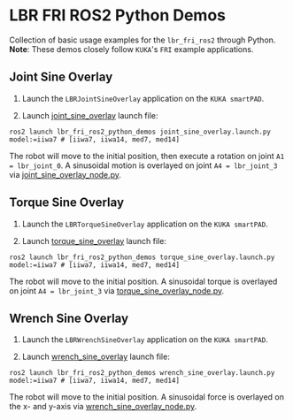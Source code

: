 # LBR FRI ROS2 Python Demos
Collection of basic usage examples for the `lbr_fri_ros2` through Python. **Note**: These demos closely follow `KUKA`'s `FRI` example applications.

## Joint Sine Overlay
1. Launch the `LBRJointSineOverlay` application on the `KUKA smartPAD`.

2. Launch [joint_sine_overlay](launch/joint_sine_overlay.launch.py) launch file:
```shell
ros2 launch lbr_fri_ros2_python_demos joint_sine_overlay.launch.py model:=iiwa7 # [iiwa7, iiwa14, med7, med14]
```
The robot will move to the initial position, then execute a rotation on joint `A1 = lbr_joint_0`. A sinusoidal motion is overlayed on joint `A4 = lbr_joint_3` via [joint_sine_overlay_node.py](lbr_fri_ros2_python_demos/joint_sine_overlay_node.py).

## Torque Sine Overlay
1. Launch the `LBRTorqueSineOverlay` application on the `KUKA smartPAD`.

2. Launch [torque_sine_overlay](launch/torque_sine_overlay.launch.py) launch file:
```shell
ros2 launch lbr_fri_ros2_python_demos torque_sine_overlay.launch.py model:=iiwa7 # [iiwa7, iiwa14, med7, med14]
```
The robot will move to the initial position. A sinusoidal torque is overlayed on joint `A4 = lbr_joint_3` via [torque_sine_overlay_node.py](lbr_fri_ros2_python_demos/torque_sine_overlay_node.py).

## Wrench Sine Overlay
1. Launch the `LBRWrenchSineOverlay` application on the `KUKA smartPAD`.

2. Launch [wrench_sine_overlay](launch/wrench_sine_overlay.launch.py) launch file:
```shell
ros2 launch lbr_fri_ros2_python_demos wrench_sine_overlay.launch.py model:=iiwa7 # [iiwa7, iiwa14, med7, med14]
```
The robot will move to the initial position. A sinusoidal force is overlayed on the x- and y-axis via [wrench_sine_overlay_node.py](lbr_fri_ros2_python_demos/wrench_sine_overlay_node.py).
